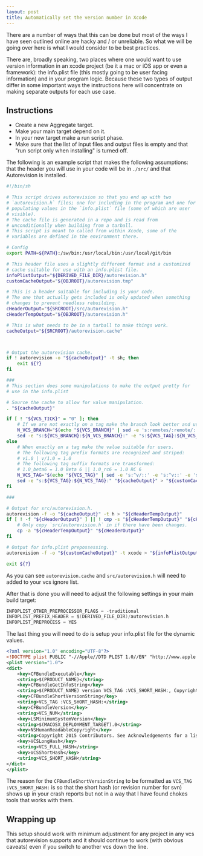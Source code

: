 ```yaml
---
layout: post
title: Automatically set the version number in Xcode
---
```


There are a number of ways that this can be done but most of the ways I have seen outlined online are hacky and / or unreliable.  So what we will be going over here is what I would consider to be best practices.

There are, broadly speaking, two places where one would want to use version information in an xcode project (be it a mac or iOS app or even a framework): the info.plist file (this mostly going to be user facing information) and in your program logic.  Because these two types of output differ in some important ways the instructions here will concentrate on making separate outputs for each use case.

## Instructions

 * Create a new Aggregate target.
 * Make your main target depend on it.
 * In your new target make a run script phase.
 * Make sure that the list of input files and output files is empty and that "run script only when installing" is turned off.

The following is an example script that makes the following assumptions: that the header you will use in your code will be in `./src/` and that Autorevision is installed.

```bash
#!/bin/sh

# This script drives autorevision so that you end up with two
# `autorevision.h` files; one for including in the program and one for
# populating values in the `info.plist` file (some of which are user
# visible).
# The cache file is generated in a repo and is read from
# unconditionally when building from a tarball.
# This script is meant to called from within Xcode, some of the
# variables are defined in the environment there.

# Config
export PATH=${PATH}:/sw/bin:/usr/local/bin:/usr/local/git/bin

# This header file uses a slightly different format and a customized
# cache suitable for use with an info.plist file.
infoPlistOutput="${DERIVED_FILE_DIR}/autorevision.h"
customCacheOutput="${OBJROOT}/autorevision.tmp"

# This is a header suitable for including is your code.
# The one that actually gets included is only updated when something
# changes to prevent needless rebuilding.
cHeaderOutput="${SRCROOT}/src/autorevision.h"
cHeaderTempOutput="${OBJROOT}/autorevision.h"

# This is what needs to be in a tarball to make things work.
cacheOutput="${SRCROOT}/autorevision.cache"



# Output the autorevision cache.
if ! autorevision -o "${cacheOutput}" -t sh; then
	exit ${?}
fi

###
# This section does some manipulations to make the output pretty for
# use in the info.plist

# Source the cache to allow for value manipulation.
. "${cacheOutput}"

if [ ! "${VCS_TICK}" = "0" ]; then
	# If we are not exactly on a tag make the branch look better and use the value for the tag too.
	N_VCS_BRANCH="$(echo "${VCS_BRANCH}" | sed -e 's:remotes/:remote/:' -e 's:master:Master:')"
	sed -e "s:${VCS_BRANCH}:${N_VCS_BRANCH}:" -e "s:${VCS_TAG}:${N_VCS_BRANCH}:" "${cacheOutput}" > "${customCacheOutput}"
else
	# When exactly on a tag make the value suitable for users.
	# The following tag prefix formats are recognized and striped:
	# v1.0 | v/1.0 = 1.0
	# The following tag suffix formats are transformed:
	# 1.0_beta6 = 1.0 Beta 6 || 1.0_rc6 = 1.0 RC 6
	N_VCS_TAG="$(echo "${VCS_TAG}" | sed -e 's:^v/::' -e 's:^v::' -e 's:_beta: Beta :' -e 's:_rc: RC :')"
	sed -e "s:${VCS_TAG}:${N_VCS_TAG}:" "${cacheOutput}" > "${customCacheOutput}"
fi

###

# Output for src/autorevision.h.
autorevision -f -o "${cacheOutput}" -t h > "${cHeaderTempOutput}"
if [ ! -f "${cHeaderOutput}" ] || ! cmp -s "${cHeaderTempOutput}" "${cHeaderOutput}"; then
	# Only copy `src/autorevision.h` in if there have been changes.
	cp -a "${cHeaderTempOutput}" "${cHeaderOutput}"
fi

# Output for info.plist prepossessing.
autorevision -f -o "${customCacheOutput}" -t xcode > "${infoPlistOutput}"

exit ${?}
```
As you can see `autorevision.cache` and `src/autorevision.h` will need to added to your vcs ignore list.


After that is done you will need to adjust the following settings in your main build target:

```c
INFOPLIST_OTHER_PREPROCESSOR_FLAGS = -traditional
INFOPLIST_PREFIX_HEADER = $(DERIVED_FILE_DIR)/autorevision.h
INFOPLIST_PREPROCESS = YES
```


The last thing you will need to do is setup your info.plist file for the dynamic values.

```xml
<?xml version="1.0" encoding="UTF-8"?>
<!DOCTYPE plist PUBLIC "-//Apple//DTD PLIST 1.0//EN" "http://www.apple.com/DTDs/PropertyList-1.0.dtd">
<plist version="1.0">
<dict>
	<key>CFBundleExecutable</key>
	<string>$(PRODUCT_NAME)</string>
	<key>CFBundleGetInfoString</key>
	<string>$(PRODUCT_NAME) version VCS_TAG :VCS_SHORT_HASH:, Copyright 2015 Contributors. See Acknowledgements for a list of contributors.</string>
	<key>CFBundleShortVersionString</key>
	<string>VCS_TAG :VCS_SHORT_HASH:</string>
	<key>CFBundleVersion</key>
	<string>VCS_NUM</string>
	<key>LSMinimumSystemVersion</key>
	<string>$(MACOSX_DEPLOYMENT_TARGET).0</string>
	<key>NSHumanReadableCopyright</key>
	<string>Copyright 2015 Contributors. See Acknowledgements for a list of contributors.</string>
	<key>VCSLongHash</key>
	<string>VCS_FULL_HASH</string>
	<key>VCSShortHash</key>
	<string>VCS_SHORT_HASH</string>
</dict>
</plist>
```
The reason for the `CFBundleShortVersionString` to be formatted as `VCS_TAG :VCS_SHORT_HASH:` is so that the short hash (or revision number for svn) shows up in your crash reports but not in a way that I have found chokes tools that works with them.

## Wrapping up

This setup should work with minimum adjustment for any project in any vcs that autorevision supports and it should continue to work (with obvious caveats) even if you switch to another vcs down the line.
